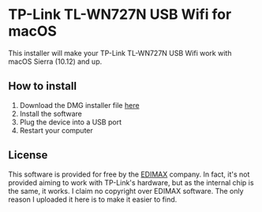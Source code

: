 # TP-Link TL-WN727N USB Wifi for macOS
This installer will make your TP-Link TL-WN727N USB Wifi work with macOS Sierra (10.12) and up.

## How to install
1. Download the DMG installer file [here]()
2. Install the software
3. Plug the device into a USB port
4. Restart your computer

## License
This software is provided for free by the [EDIMAX](http://www.edimax.com/edimax/global/) company. In fact, it's not provided aiming to work with TP-Link's hardware, but as the internal chip is the same, it works. I claim no copyright over EDIMAX software. The only reason I uploaded it here is to make it easier to find.